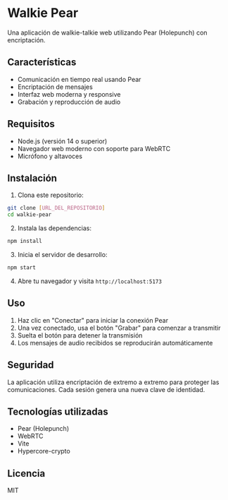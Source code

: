 # Walkie Pear

Una aplicación de walkie-talkie web utilizando Pear (Holepunch) con encriptación.

## Características

- Comunicación en tiempo real usando Pear
- Encriptación de mensajes
- Interfaz web moderna y responsive
- Grabación y reproducción de audio

## Requisitos

- Node.js (versión 14 o superior)
- Navegador web moderno con soporte para WebRTC
- Micrófono y altavoces

## Instalación

1. Clona este repositorio:
```bash
git clone [URL_DEL_REPOSITORIO]
cd walkie-pear
```

2. Instala las dependencias:
```bash
npm install
```

3. Inicia el servidor de desarrollo:
```bash
npm start
```

4. Abre tu navegador y visita `http://localhost:5173`

## Uso

1. Haz clic en "Conectar" para iniciar la conexión Pear
2. Una vez conectado, usa el botón "Grabar" para comenzar a transmitir
3. Suelta el botón para detener la transmisión
4. Los mensajes de audio recibidos se reproducirán automáticamente

## Seguridad

La aplicación utiliza encriptación de extremo a extremo para proteger las comunicaciones. Cada sesión genera una nueva clave de identidad.

## Tecnologías utilizadas

- Pear (Holepunch)
- WebRTC
- Vite
- Hypercore-crypto

## Licencia

MIT 